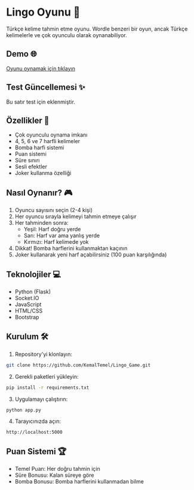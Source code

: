 # Lingo Oyunu 🎯

Türkçe kelime tahmin etme oyunu. Wordle benzeri bir oyun, ancak Türkçe kelimelerle ve çok oyunculu olarak oynanabiliyor.

## Demo 🌐
[Oyunu oynamak için tıklayın](https://web-production-2478.up.railway.app)

## Test Güncellemesi ✨
Bu satır test için eklenmiştir.

## Özellikler 🌟

- Çok oyunculu oynama imkanı
- 4, 5, 6 ve 7 harfli kelimeler
- Bomba harfi sistemi
- Puan sistemi
- Süre sınırı
- Sesli efektler
- Joker kullanma özelliği

## Nasıl Oynanır? 🎮

1. Oyuncu sayısını seçin (2-4 kişi)
2. Her oyuncu sırayla kelimeyi tahmin etmeye çalışır
3. Her tahminden sonra:
   - Yeşil: Harf doğru yerde
   - Sarı: Harf var ama yanlış yerde
   - Kırmızı: Harf kelimede yok
4. Dikkat! Bomba harflerini kullanmaktan kaçının
5. Joker kullanarak yeni harf açabilirsiniz (100 puan karşılığında)

## Teknolojiler 💻

- Python (Flask)
- Socket.IO
- JavaScript
- HTML/CSS
- Bootstrap

## Kurulum 🛠️

1. Repository'yi klonlayın:
```bash
git clone https://github.com/KemalTemel/Lingo_Game.git
```

2. Gerekli paketleri yükleyin:
```bash
pip install -r requirements.txt
```

3. Uygulamayı çalıştırın:
```bash
python app.py
```

4. Tarayıcınızda açın:
```
http://localhost:5000
```

## Puan Sistemi 🏆

- Temel Puan: Her doğru tahmin için
- Süre Bonusu: Kalan süreye göre
- Bomba Bonusu: Bomba harflerini kullanmadan bilme 